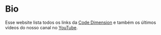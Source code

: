 # Bio

Esse website lista todos os links da [Code Dimension](codedimension.com.br/) e também os últimos vídeos do nosso canal no [YouTube](https://www.youtube.com/@code.dimension).

